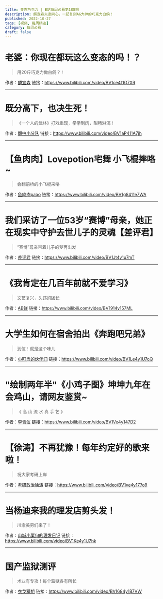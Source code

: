 ```yaml
---
title: 变态巧克力 | B站每周必看第188期
description: 麒宣森夫妻同心，一起复刻AG大神的巧克力白鸽！
published: 2022-10-27
tags: [视频, 每周精选]
category: 每周必看
draft: false
---
```


# 老婆：你现在都玩这么变态的吗！？
> 用20斤巧克力做白鸽？！

作者：[麟宣森](https://space.bilibili.com/52190805)
链接：https://www.bilibili.com/video/BV1ce411G7XR

---

# 既分高下，也决生死！
> 《一个人的武林》打戏重现，拳拳到肉，酣畅淋漓！

作者：[翻拍小分队](https://space.bilibili.com/355390214)
链接：https://www.bilibili.com/video/BV1aP411A7jh

---

# 【鱼肉肉】Lovepotion宅舞 小飞棍摔咯~
> 会翻前桥的小飞棍来咯

作者：[鱼肉肉pabo](https://space.bilibili.com/31761139)
链接：https://www.bilibili.com/video/BV1g8411e7WA

---

# 我们采访了一位53岁“赛博”母亲，她正在现实中守护去世儿子的灵魂【差评君】
> “赛博”母亲带着儿子的梦再出发

作者：[差评君](https://space.bilibili.com/19319172)
链接：https://www.bilibili.com/video/BV1Jt4y1u7mT

---

# 《我肯定在几百年前就不爱学习》
> 文艺复兴，久违的团长

作者：[AB鲜](https://space.bilibili.com/281149281)
链接：https://www.bilibili.com/video/BV1914y157ML

---

# 大学生如何在宿舍拍出《奔跑吧兄弟》
> 到位！就是这个味儿

作者：[小叮当的伙伴们](https://space.bilibili.com/241679003)
链接：https://www.bilibili.com/video/BV1Le4y1U7oQ

---

# "绘制两年半"《小鸡子图》坤坤九年在会鸡山，请网友鉴赏~
> 《 高 山 流 水 真 手 艺 》

作者：[李青仪](https://space.bilibili.com/4379633)
链接：https://www.bilibili.com/video/BV1Ve4y147D2

---

# 【徐涛】不再犹豫！每年约定好的歌来啦！
> 祝大家考研上岸

作者：[考研政治徐涛](https://space.bilibili.com/342722155)
链接：https://www.bilibili.com/video/BV1ve4y177o9

---

# 当杨迪来我的理发店剪头发！
> 川渝美男们来了！

作者：[山城小栗旬的理发日记](https://space.bilibili.com/1869712375)
链接：https://www.bilibili.com/video/BV1Ke4y1U7hk

---

# 国产监狱测评
> 术业有专攻！每个监狱各有所长

作者：[衣戈猜想](https://space.bilibili.com/170948267)
链接：https://www.bilibili.com/video/BV1684y1B7VW


